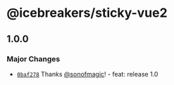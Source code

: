 # @icebreakers/sticky-vue2

## 1.0.0

### Major Changes

- [`0baf278`](https://github.com/sonofmagic/vue2-sticky/commit/0baf2788eee228da2fd34d8f42c8bbc3710d1761) Thanks [@sonofmagic](https://github.com/sonofmagic)! - feat: release 1.0

